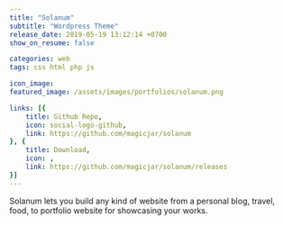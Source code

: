 ```yaml
---
title: "Solanum"
subtitle: "Wordpress Theme"
release_date: 2019-05-19 13:12:14 +0700
show_on_resume: false

categories: web
tags: css html php js

icon_image:
featured_image: /assets/images/portfolios/solanum.png

links: [{
    title: Github Repo,
    icon: social-logo-github,
    link: https://github.com/magicjar/solanum
}, {
    title: Download,
    icon: ,
    link: https://github.com/magicjar/solanum/releases
}]
---
```

Solanum lets you build any kind of website from a personal blog, travel, food, to portfolio website for showcasing your works.